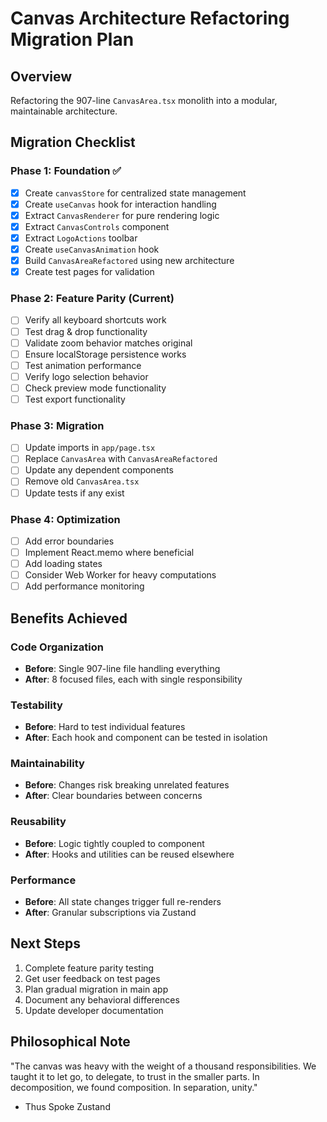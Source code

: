 # Canvas Architecture Refactoring Migration Plan

## Overview
Refactoring the 907-line `CanvasArea.tsx` monolith into a modular, maintainable architecture.

## Migration Checklist

### Phase 1: Foundation ✅
- [x] Create `canvasStore` for centralized state management
- [x] Create `useCanvas` hook for interaction handling
- [x] Extract `CanvasRenderer` for pure rendering logic
- [x] Extract `CanvasControls` component
- [x] Extract `LogoActions` toolbar
- [x] Create `useCanvasAnimation` hook
- [x] Build `CanvasAreaRefactored` using new architecture
- [x] Create test pages for validation

### Phase 2: Feature Parity (Current)
- [ ] Verify all keyboard shortcuts work
- [ ] Test drag & drop functionality
- [ ] Validate zoom behavior matches original
- [ ] Ensure localStorage persistence works
- [ ] Test animation performance
- [ ] Verify logo selection behavior
- [ ] Check preview mode functionality
- [ ] Test export functionality

### Phase 3: Migration
- [ ] Update imports in `app/page.tsx`
- [ ] Replace `CanvasArea` with `CanvasAreaRefactored`
- [ ] Update any dependent components
- [ ] Remove old `CanvasArea.tsx`
- [ ] Update tests if any exist

### Phase 4: Optimization
- [ ] Add error boundaries
- [ ] Implement React.memo where beneficial
- [ ] Add loading states
- [ ] Consider Web Worker for heavy computations
- [ ] Add performance monitoring

## Benefits Achieved

### Code Organization
- **Before**: Single 907-line file handling everything
- **After**: 8 focused files, each with single responsibility

### Testability
- **Before**: Hard to test individual features
- **After**: Each hook and component can be tested in isolation

### Maintainability
- **Before**: Changes risk breaking unrelated features
- **After**: Clear boundaries between concerns

### Reusability
- **Before**: Logic tightly coupled to component
- **After**: Hooks and utilities can be reused elsewhere

### Performance
- **Before**: All state changes trigger full re-renders
- **After**: Granular subscriptions via Zustand

## Next Steps

1. Complete feature parity testing
2. Get user feedback on test pages
3. Plan gradual migration in main app
4. Document any behavioral differences
5. Update developer documentation

## Philosophical Note

"The canvas was heavy with the weight of a thousand responsibilities. 
We taught it to let go, to delegate, to trust in the smaller parts.
In decomposition, we found composition. In separation, unity."
- Thus Spoke Zustand
